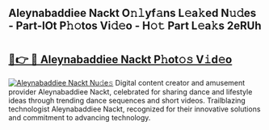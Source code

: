 ## Aleynabaddiee Nackt O𝚗𝚕yf𝚊ns L𝚎a𝚔ed N𝚞𝚍es - Part-lOt P𝚑𝚘tos Vi𝚍𝚎o - H𝚘𝚝 Part L𝚎a𝚔s 2eRUh

# <h2><a href="http://kfezu0g.oniu.top/?m=Aleynabaddiee+Nackt">🔗👉 🔴 Aleynabaddiee Nackt P𝚑ot𝚘𝚜 V𝚒d𝚎o</a></h2>

[![Aleynabaddiee Nackt Nu𝚍e𝚜](https://i.imgur.com/0qMVB7G.gif)](http://kfezu0g.oniu.top/?m=Aleynabaddiee+Nackt)
Digital content creator and amusement provider Aleynabaddiee Nackt, celebrated for sharing dance and lifestyle ideas through trending dance sequences and short videos. Trailblazing technologist Aleynabaddiee Nackt, recognized for their innovative solutions and commitment to advancing technology.  
